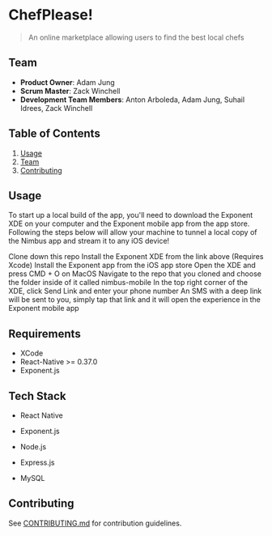 # ChefPlease!

> An online marketplace allowing users to find the best local chefs 

## Team

  - __Product Owner__: Adam Jung
  - __Scrum Master__: Zack Winchell
  - __Development Team Members__: Anton Arboleda, Adam Jung, Suhail Idrees, Zack Winchell

## Table of Contents

1. [Usage](#Usage)
1. [Team](#team)
1. [Contributing](#contributing)

## Usage

To start up a local build of the app, you'll need to download the Exponent XDE on your computer and the Exponent mobile app from the app store. Following the steps below will allow your machine to tunnel a local copy of the Nimbus app and stream it to any iOS device!

Clone down this repo
Install the Exponent XDE from the link above (Requires Xcode)
Install the Exponent app from the iOS app store
Open the XDE and press CMD + O on MacOS
Navigate to the repo that you cloned and choose the folder inside of it called nimbus-mobile
In the top right corner of the XDE, click Send Link and enter your phone number
An SMS with a deep link will be sent to you, simply tap that link and it will open the experience in the Exponent mobile app

## Requirements

- XCode
- React-Native >= 0.37.0
- Exponent.js

## Tech Stack

- React Native

- Exponent.js

- Node.js

- Express.js

- MySQL

## Contributing

See [CONTRIBUTING.md](CONTRIBUTING.md) for contribution guidelines.

